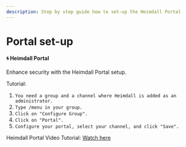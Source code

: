 ```yaml
---
description: Step by step guide how to set-up the Heimdall Portal
---
```


# Portal set-up

#### 🌀 Heimdall Portal

Enhance security with the Heimdall Portal setup.

Tutorial:

1. `You need a group and a channel where Heimdall is added as an administrator.`
2. `Type /menu in your group.`
3. `Click on "Configure Group".`
4. `Click on "Portal".`
5. `Configure your portal, select your channel, and click "Save".`

Heimdall Portal Video Tutorial: [Watch here](https://www.youtube.com/watch?v=mn7s-RnWNI0\&t=1s)

